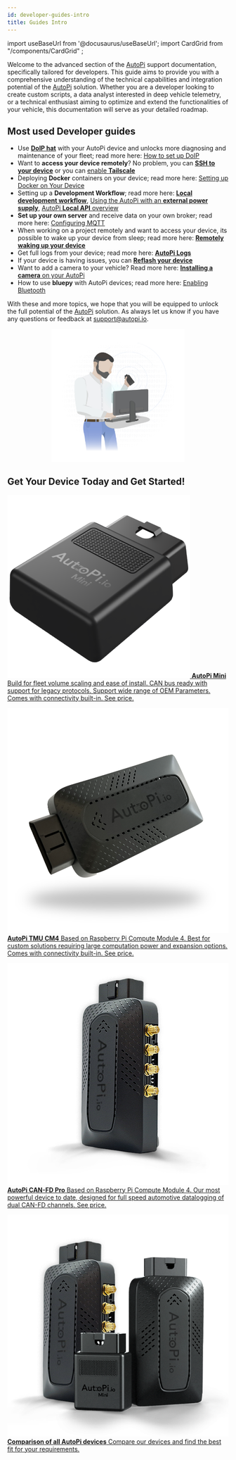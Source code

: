 ```yaml
---
id: developer-guides-intro
title: Guides Intro
---
```

import useBaseUrl from '@docusaurus/useBaseUrl';
import CardGrid from "/components/CardGrid" ;

Welcome to the advanced section of the [AutoPi](https://www.autopi.io) support documentation, specifically tailored
for developers. This guide aims to provide you with a comprehensive
understanding of the technical capabilities and integration potential of the [AutoPi](https://www.autopi.io) solution.
Whether you are a developer looking to create custom scripts, a data analyst interested in
deep vehicle telemetry, or a technical enthusiast aiming to optimize and extend the
functionalities of your vehicle, this documentation will serve as your detailed roadmap.

## Most used Developer guides
- Use [**DoIP hat**](https://shop.autopi.io/products/doip-hat-v1-3) with your AutoPi device and unlocks more diagnosing and maintenance of your fleet; read more here: [How to set up DoIP](https://docs.autopi.io/developer_guides/setting-up-doip/)
- Want to **access your device remotely**? No problem, you can [**SSH to your device**](https://docs.autopi.io/developer_guides/how-to-ssh-to-your-device/) or you can [enable **Tailscale**](https://docs.autopi.io/getting_started/autopi_canfd_pro/how_to_connect_to_tailscale/)
- Deploying **Docker** containers on your device; read more here: [Setting up Docker on Your Device](https://docs.autopi.io/developer_guides/setting-up-docker/)
- Setting up a **Development Workflow**; read more here: [**Local development workflow**](https://docs.autopi.io/developer_guides/local-development-workflow/), [Using the AutoPi with an **external power supply**](https://docs.autopi.io/developer_guides/using-the-autopi-with-an-external-power-supply/), [AutoPi **Local API** overview](https://docs.autopi.io/developer_guides/local-api-overview/)
- **Set up your own server** and receive data on your own broker; read more here: [Configuring MQTT](https://docs.autopi.io/developer_guides/configuring-mqtt/)
- When working on a project remotely and want to access your device, its possible to wake up your device from sleep; read more here: [**Remotely waking up your device**](https://docs.autopi.io/developer_guides/remotely-waking-up-your-device/)
- Get full logs from your device; read more here: [**AutoPi Logs**](https://docs.autopi.io/developer_guides/autopi-logs/)
- If your device is having issues, you can [**Reflash your device**](https://docs.autopi.io/developer_guides/reflashing-your-device/)
- Want to add a camera to your vehicle? Read more here: [**Installing a camera** on your AutoPi](https://docs.autopi.io/developer_guides/installing-a-camera-on-your-autopi/)
- How to use **bluepy** with AutoPi devices; read more here: [Enabling Bluetooth](https://docs.autopi.io/developer_guides/how-to-use-bluepy-with-autopi-edge-devices/)
    

With these and more topics, we hope that you will be equipped to unlock the full
potential of the [AutoPi](https://www.autopi.io) solution. As always let us know if you have any questions or feedback
at <a href="mailto:support@autopi.io">support@autopi.io</a>.

<p align="center">
    <img src="/img/getting_started/developer_guides/intro/developer_guide_graphic.jpg" alt="Developer guide graphic" width="60%" />
</p>



## Get Your Device Today and Get Started!

<CardGrid home>

[![](/img/hardware/autopi_mini/AutoPi_Mini_5_Top_right.png) **AutoPi Mini** Build for fleet volume scaling and ease of install. CAN bus ready with support for legacy protocols. Support wide range of OEM Parameters. Comes with connectivity built-in. See price.](https://shop.autopi.io/products/autopi-mini)

[![](/img/hardware/autopi_tmu_cm4/TMU_Floating_Topside_V1_scaled.png) **AutoPi TMU CM4** Based on Raspberry Pi Compute Module 4. Best for custom solutions requiring large computation power and expansion options. Comes with connectivity built-in. See price.](https://shop.autopi.io/products/autopi-telematics-unit-cm4-4g-lte-edition)

[![](/img/hardware/autopi_canfd_pro/canfd_pro_trans.png) **AutoPi CAN-FD Pro** Based on Raspberry Pi Compute Module 4. Our most powerful device to date, designed for full speed automotive datalogging of dual CAN-FD channels. See price.](https://shop.autopi.io/products/autopi-can-fd-pro)

[![](/img/shared/autopi_devices_trans.png) **Comparison of all AutoPi devices** Compare our devices and find the best fit for your requirements.](https://www.autopi.io/hardware/compare/)

</CardGrid>

